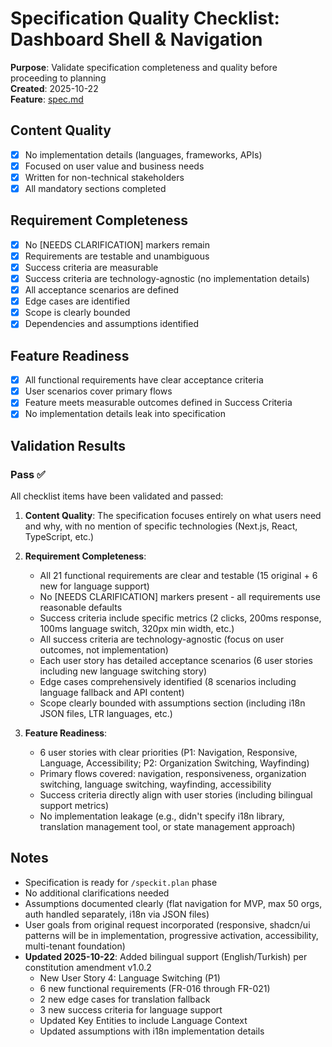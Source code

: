 # Specification Quality Checklist: Dashboard Shell & Navigation

**Purpose**: Validate specification completeness and quality before proceeding to planning  
**Created**: 2025-10-22  
**Feature**: [spec.md](../spec.md)

## Content Quality

- [x] No implementation details (languages, frameworks, APIs)
- [x] Focused on user value and business needs
- [x] Written for non-technical stakeholders
- [x] All mandatory sections completed

## Requirement Completeness

- [x] No [NEEDS CLARIFICATION] markers remain
- [x] Requirements are testable and unambiguous
- [x] Success criteria are measurable
- [x] Success criteria are technology-agnostic (no implementation details)
- [x] All acceptance scenarios are defined
- [x] Edge cases are identified
- [x] Scope is clearly bounded
- [x] Dependencies and assumptions identified

## Feature Readiness

- [x] All functional requirements have clear acceptance criteria
- [x] User scenarios cover primary flows
- [x] Feature meets measurable outcomes defined in Success Criteria
- [x] No implementation details leak into specification

## Validation Results

### Pass ✅

All checklist items have been validated and passed:

1. **Content Quality**: The specification focuses entirely on what users need and why, with no mention of specific technologies (Next.js, React, TypeScript, etc.)

2. **Requirement Completeness**: 
   - All 21 functional requirements are clear and testable (15 original + 6 new for language support)
   - No [NEEDS CLARIFICATION] markers present - all requirements use reasonable defaults
   - Success criteria include specific metrics (2 clicks, 200ms response, 100ms language switch, 320px min width, etc.)
   - All success criteria are technology-agnostic (focus on user outcomes, not implementation)
   - Each user story has detailed acceptance scenarios (6 user stories including new language switching story)
   - Edge cases comprehensively identified (8 scenarios including language fallback and API content)
   - Scope clearly bounded with assumptions section (including i18n JSON files, LTR languages, etc.)

3. **Feature Readiness**:
   - 6 user stories with clear priorities (P1: Navigation, Responsive, Language, Accessibility; P2: Organization Switching, Wayfinding)
   - Primary flows covered: navigation, responsiveness, organization switching, language switching, wayfinding, accessibility
   - Success criteria directly align with user stories (including bilingual support metrics)
   - No implementation leakage (e.g., didn't specify i18n library, translation management tool, or state management approach)

## Notes

- Specification is ready for `/speckit.plan` phase
- No additional clarifications needed
- Assumptions documented clearly (flat navigation for MVP, max 50 orgs, auth handled separately, i18n via JSON files)
- User goals from original request incorporated (responsive, shadcn/ui patterns will be in implementation, progressive activation, accessibility, multi-tenant foundation)
- **Updated 2025-10-22**: Added bilingual support (English/Turkish) per constitution amendment v1.0.2
  - New User Story 4: Language Switching (P1)
  - 6 new functional requirements (FR-016 through FR-021)
  - 2 new edge cases for translation fallback
  - 3 new success criteria for language support
  - Updated Key Entities to include Language Context
  - Updated assumptions with i18n implementation details
